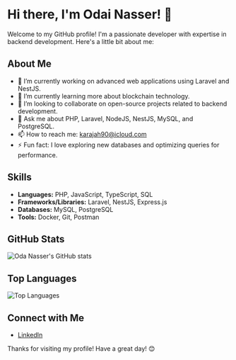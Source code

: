 # Hi there, I'm Odai Nasser! 👋

Welcome to my GitHub profile! I'm a passionate developer with expertise in backend development. Here's a little bit about me:

## About Me

- 🔭 I’m currently working on advanced web applications using Laravel and NestJS.
- 🌱 I’m currently learning more about blockchain technology.
- 👯 I’m looking to collaborate on open-source projects related to backend development.
- 💬 Ask me about PHP, Laravel, NodeJS, NestJS, MySQL, and PostgreSQL.
- 📫 How to reach me: karajah90@icloud.com
- ⚡ Fun fact: I love exploring new databases and optimizing queries for performance.

## Skills

- **Languages:** PHP, JavaScript, TypeScript, SQL
- **Frameworks/Libraries:** Laravel, NestJS, Express.js
- **Databases:** MySQL, PostgreSQL
- **Tools:** Docker, Git, Postman

## GitHub Stats

![Oda Nasser's GitHub stats](https://github-readme-stats.vercel.app/api?username=odainasser&show_icons=true&theme=radical)

## Top Languages

![Top Languages](https://github-readme-stats.vercel.app/api/top-langs/?username=odainasser&layout=compact&theme=radical)

## Connect with Me

- [LinkedIn](https://www.linkedin.com/in/odainasser/)

Thanks for visiting my profile! Have a great day! 😊

